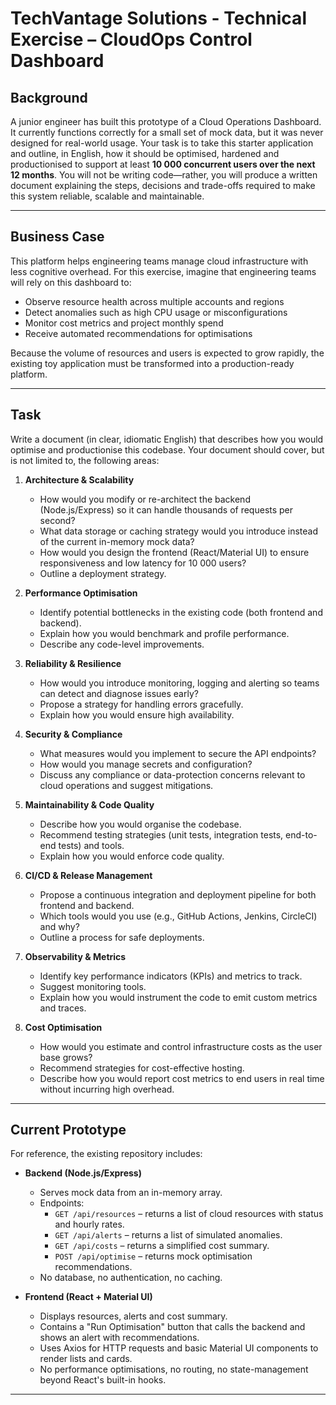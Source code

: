 # TechVantage Solutions - Technical Exercise – CloudOps Control Dashboard

## Background

A junior engineer has built this prototype of a Cloud Operations Dashboard. It currently functions correctly for a small set of mock data, but it was never designed for real-world usage. Your task is to take this starter application and outline, in English, how it should be optimised, hardened and productionised to support at least **10 000 concurrent users over the next 12 months**. You will not be writing code—rather, you will produce a written document explaining the steps, decisions and trade-offs required to make this system reliable, scalable and maintainable.

---

## Business Case

This platform helps engineering teams manage cloud infrastructure with less cognitive overhead. For this exercise, imagine that engineering teams will rely on this dashboard to:

- Observe resource health across multiple accounts and regions
- Detect anomalies such as high CPU usage or misconfigurations
- Monitor cost metrics and project monthly spend
- Receive automated recommendations for optimisations

Because the volume of resources and users is expected to grow rapidly, the existing toy application must be transformed into a production-ready platform.

---

## Task

Write a document (in clear, idiomatic English) that describes how you would optimise and productionise this codebase. Your document should cover, but is not limited to, the following areas:

1. **Architecture & Scalability**
   - How would you modify or re-architect the backend (Node.js/Express) so it can handle thousands of requests per second?
   - What data storage or caching strategy would you introduce instead of the current in-memory mock data?
   - How would you design the frontend (React/Material UI) to ensure responsiveness and low latency for 10 000 users?
   - Outline a deployment strategy.

2. **Performance Optimisation**
   - Identify potential bottlenecks in the existing code (both frontend and backend).
   - Explain how you would benchmark and profile performance.
   - Describe any code-level improvements.

3. **Reliability & Resilience**
   - How would you introduce monitoring, logging and alerting so teams can detect and diagnose issues early?
   - Propose a strategy for handling errors gracefully.
   - Explain how you would ensure high availability.

4. **Security & Compliance**
   - What measures would you implement to secure the API endpoints?
   - How would you manage secrets and configuration?
   - Discuss any compliance or data-protection concerns relevant to cloud operations and suggest mitigations.

5. **Maintainability & Code Quality**
   - Describe how you would organise the codebase.
   - Recommend testing strategies (unit tests, integration tests, end-to-end tests) and tools.
   - Explain how you would enforce code quality.

6. **CI/CD & Release Management**
   - Propose a continuous integration and deployment pipeline for both frontend and backend.
   - Which tools would you use (e.g., GitHub Actions, Jenkins, CircleCI) and why?
   - Outline a process for safe deployments.

7. **Observability & Metrics**
   - Identify key performance indicators (KPIs) and metrics to track.
   - Suggest monitoring tools.
   - Explain how you would instrument the code to emit custom metrics and traces.

8. **Cost Optimisation**
   - How would you estimate and control infrastructure costs as the user base grows?
   - Recommend strategies for cost-effective hosting.
   - Describe how you would report cost metrics to end users in real time without incurring high overhead.

---

## Current Prototype

For reference, the existing repository includes:

- **Backend (Node.js/Express)**
  - Serves mock data from an in-memory array.
  - Endpoints:
    - `GET /api/resources` – returns a list of cloud resources with status and hourly rates.
    - `GET /api/alerts` – returns a list of simulated anomalies.
    - `GET /api/costs` – returns a simplified cost summary.
    - `POST /api/optimise` – returns mock optimisation recommendations.
  - No database, no authentication, no caching.

- **Frontend (React + Material UI)**
  - Displays resources, alerts and cost summary.
  - Contains a "Run Optimisation" button that calls the backend and shows an alert with recommendations.
  - Uses Axios for HTTP requests and basic Material UI components to render lists and cards.
  - No performance optimisations, no routing, no state-management beyond React's built-in hooks.

---

